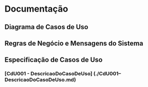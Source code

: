 # Documentação

## Diagrama de Casos de Uso

## Regras de Negócio e Mensagens do Sistema

## Especificação de Casos de Uso
### [CdU001 - DescricaoDoCasoDeUso] (./CdU001–DescricaoDoCasoDeUso.md)
